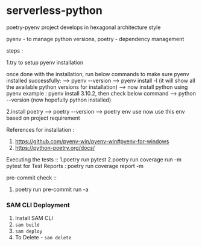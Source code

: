 # serverless-python

poetry-pyenv project develops in hexagonal architecture style

pyenv - to manage python versions,
poetry - dependency management

steps :

1.try to setup pyenv installation

once done with the installation, run below commands to make sure pyenv installed successfully:
  --> pyenv --version
  --> pyenv install -l (it will show all the available python versions for installation)
  --> now install python using pyenv
  example : pyenv install 3.10.2, then check below command
                                    --> python --version (now hopefully python installed)

2.install poetry
  --> poetry --version
  --> poetry env use <python-version>
  now use this env based on project requirement

References for installation :
1. https://github.com/pyenv-win/pyenv-win#pyenv-for-windows
2. https://python-poetry.org/docs/

Executing the tests ::
  1.poetry run pytest
  2.poetry run coverage run -m pytest
   for Test Reports : poetry run coverage report -m

pre-commit check ::
  1. poetry run pre-commit run -a

### SAM CLI Deployment

1. Install SAM CLI
2. `sam build`
3. `sam deploy`
4. To Delete - `sam delete`
